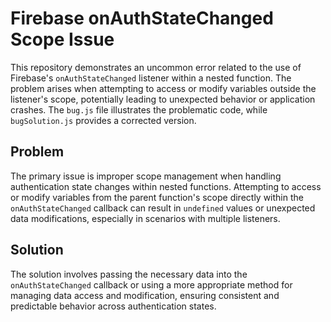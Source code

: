 # Firebase onAuthStateChanged Scope Issue
This repository demonstrates an uncommon error related to the use of Firebase's `onAuthStateChanged` listener within a nested function. The problem arises when attempting to access or modify variables outside the listener's scope, potentially leading to unexpected behavior or application crashes.  The `bug.js` file illustrates the problematic code, while `bugSolution.js` provides a corrected version.

## Problem
The primary issue is improper scope management when handling authentication state changes within nested functions.  Attempting to access or modify variables from the parent function's scope directly within the `onAuthStateChanged` callback can result in `undefined` values or unexpected data modifications, especially in scenarios with multiple listeners.

## Solution
The solution involves passing the necessary data into the `onAuthStateChanged` callback or using a more appropriate method for managing data access and modification, ensuring consistent and predictable behavior across authentication states.
